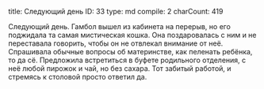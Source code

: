 title:          Следующий день
ID:             33
type:           md
compile:        2
charCount:      419


Следующий день. Гамбол вышел из кабинета на перерыв, но его поджидала та самая мистическая кошка. Она поздаровалась с ним и не переставала говорить, чтобы он не отвлекал внимание от неё. Спрашивала обычные вопросы об материнстве, как пеленать ребёнка, то да сё. Предложила встретиться в буфете родильного отделения, с неё любой пирожок и чай, но без сахара. Тот забитый работой, и стремясь к столовой просто ответил да.